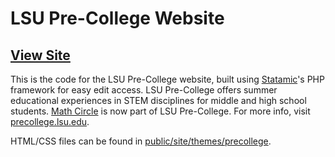 # LSU Pre-College Website
## <a href="https://precollege.lsu.edu">View Site</a>

This is the code for the LSU Pre-College website, built using <a href="https://github.com/statamic">Statamic</a>'s PHP framework for easy edit access. LSU Pre-College offers summer educational experiences in STEM disciplines for middle and high school students. <a href="https://github.com/mathcircle">Math Circle</a> is now part of LSU Pre-College. For more info, visit <a href="https://precollege.lsu.edu">precollege.lsu.edu</a>.

HTML/CSS files can be found in <a href="https://github.com/solsen2142/lsu-precollege-website/tree/master/public/site/themes/precollege">public/site/themes/precollege</a>.
